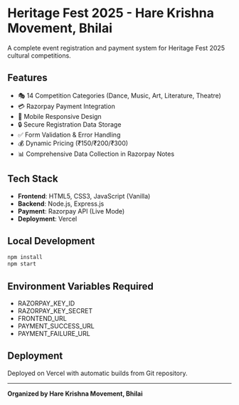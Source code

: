 # Heritage Fest 2025 - Hare Krishna Movement, Bhilai

A complete event registration and payment system for Heritage Fest 2025 cultural competitions.

## Features
- 🎭 14 Competition Categories (Dance, Music, Art, Literature, Theatre)
- 💳 Razorpay Payment Integration
- 📱 Mobile Responsive Design
- 🔒 Secure Registration Data Storage
- ✅ Form Validation & Error Handling
- 💰 Dynamic Pricing (₹150/₹200/₹300)
- 📊 Comprehensive Data Collection in Razorpay Notes

## Tech Stack
- **Frontend**: HTML5, CSS3, JavaScript (Vanilla)
- **Backend**: Node.js, Express.js
- **Payment**: Razorpay API (Live Mode)
- **Deployment**: Vercel

## Local Development
```bash
npm install
npm start
```

## Environment Variables Required
- RAZORPAY_KEY_ID
- RAZORPAY_KEY_SECRET
- FRONTEND_URL
- PAYMENT_SUCCESS_URL
- PAYMENT_FAILURE_URL

## Deployment
Deployed on Vercel with automatic builds from Git repository.

---
**Organized by Hare Krishna Movement, Bhilai**